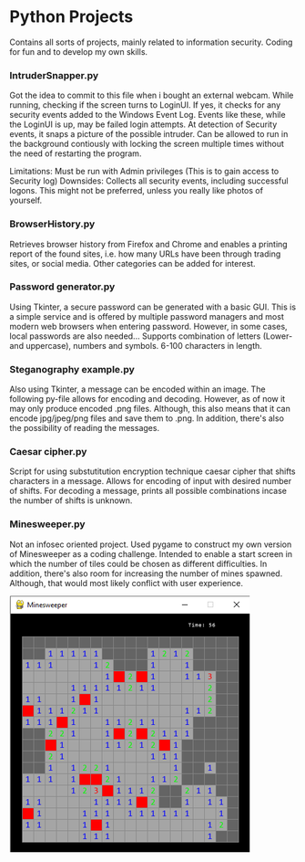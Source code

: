 # Python Projects
Contains all sorts of projects, mainly related to information security. 
Coding for fun and to develop my own skills. 

### IntruderSnapper.py
Got the idea to commit to this file when i bought an external webcam. While running, checking if the screen turns to LoginUI. If yes, 
it checks for any security events added to the Windows Event Log. Events like these, while the LoginUI is up, may be failed login attempts. 
At detection of Security events, it snaps a picture of the possible intruder. Can be allowed to run in the background contiously with locking 
the screen multiple times without the need of restarting the program. 

Limitations: Must be run with Admin privileges (This is to gain access to Security log)
Downsides: Collects all security events, including successful logons. This might not be preferred, unless you really like photos of yourself. 

### BrowserHistory.py
Retrieves browser history from Firefox and Chrome and enables a printing report of the 
found sites, i.e. how many URLs have been through trading sites, or social media. 
Other categories can be added for interest.

### Password generator.py
Using Tkinter, a secure password can be generated with a basic GUI. This is a simple service and is 
offered by multiple password managers and most modern web browsers when entering password. However, in some
cases, local passwords are also needed... Supports combination of letters (Lower- and uppercase), numbers and symbols. 
6-100 characters in length. 

### Steganography example.py
Also using Tkinter, a message can be encoded within an image. The following py-file allows for encoding and decoding. However,
as of now it may only produce encoded .png files. Although, this also means that it can encode jpg/jpeg/png files and save them to .png.
In addition, there's also the possibility of reading the messages. 

### Caesar cipher.py
Script for using substutitution encryption technique caesar cipher that shifts characters in a message. 
Allows for encoding of input with desired number of shifts. For decoding a message, prints all possible combinations incase the number of shifts is unknown. 

### Minesweeper.py
Not an infosec oriented project. Used pygame to construct my own version of Minesweeper as a coding challenge. Intended to enable a start screen in which the 
number of tiles could be chosen as different difficulties. In addition, there's also room for increasing the number of mines spawned. Although, that would most likely conflict with user experience. 

![alt text](https://raw.githubusercontent.com/H4NM/PythonProjects/main/images/minesweeperpic.png)
